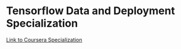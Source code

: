 # Tensorflow Data and Deployment Specialization
[Link to Coursera Specialization](https://www.coursera.org/specializations/tensorflow-data-and-deployment)  
